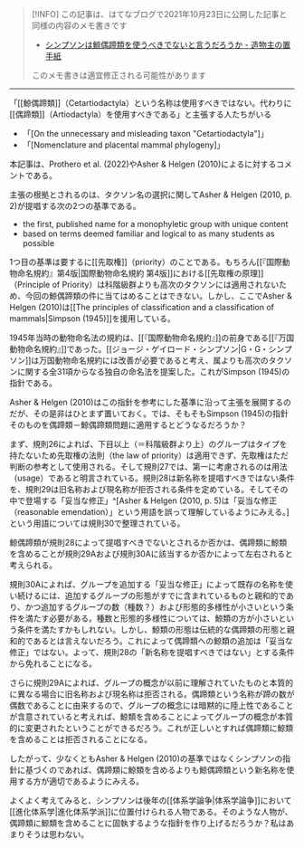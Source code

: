 > [!INFO] 
> この記事は、はてなブログで2021年10月23日に公開した記事と同様の内容のメモ書きです
> - [シンプソンは鯨偶蹄類を使うべきでないと言うだろうか - 造物主の置手紙](https://kaisekiriu.hatenablog.com/entry/2021/10/23/185928)
> 
> このメモ書きは適宜修正される可能性があります

---

「[[鯨偶蹄類]]（Cetartiodactyla）という名称は使用すべきではない。代わりに[[偶蹄類]]（Artiodactyla）を使用すべきである」と主張する人たちがいる
- 「[On the unnecessary and misleading taxon "Cetartiodactyla"]」
- 「[Nomenclature and placental mammal phylogeny]」

本記事は、Prothero et al. (2022)やAsher & Helgen (2010)によるに対するコメントである。

主張の根拠とされるのは、タクソン名の選択に関してAsher & Helgen (2010, p. 2)が提唱する次の2つの基準である。

- the first, published name for a monophyletic group with unique content
- based on terms deemed familiar and logical to as many students as possible

1つ目の基準は要するに[[先取権]]（priority）のことである。もちろん[[『国際動物命名規約』第4版|国際動物命名規約 第4版]]における[[先取権の原理]]（Principle of Priority）は科階級群よりも高次のタクソンには適用されないため、今回の鯨偶蹄類の件に当てはめることはできない。しかし、ここでAsher & Helgen (2010)は[[The principles of classification and a classification of mammals|Simpson (1945)]]を援用している。

1945年当時の動物命名法の規約は、[[『国際動物命名規約』]]の前身である[[『万国動物命名規約』]]であった。[[ジョージ・ゲイロード・シンプソン|G・G・シンプソン]]は万国動物命名規約には改善が必要であると考え、属よりも高次のタクソンに関する全31項からなる独自の命名法を提案した。これがSimpson (1945)の指針である。

Asher & Helgen (2010)はこの指針を参考にした基準に沿って主張を展開するのだが、その是非はひとまず置いておく。では、そもそもSimpson (1945)の指針そのものを偶蹄類－鯨偶蹄類問題に適用するとどうなるだろうか？

まず、規則26によれば、下目以上（＝科階級群より上）のグループはタイプを持たないため先取権の法則（the law of priority）は適用できず、先取権はただ判断の参考として使用される。そして規則27では、第一に考慮されるのは用法（usage）であると明言されている。規則28は新名称を提唱すべきではない条件を、規則29は旧名称および現名称が拒否される条件を定めている。そしてその中で登場する「妥当な修正」^[Asher & Helgen (2010, p. 5)は「妥当な修正（reasonable emendation）」という用語を誤って理解しているようにみえる。]という用語については規則30で整理されている。

鯨偶蹄類が規則28によって提唱すべきでないとされるか否かは、偶蹄類に鯨類を含めることが規則29Aおよび規則30Aに該当するか否かによって左右されると考えられる。

規則30Aによれば、グループを追加する「妥当な修正」によって既存の名称を使い続けるには、追加するグループの形態がすでに含まれているものと親和的であり、かつ追加するグループの数（種数？）および形態的多様性が小さいという条件を満たす必要がある。種数と形態的多様性については、鯨類の方が小さいという条件を満たすかもしれない。しかし、鯨類の形態は伝統的な偶蹄類の形態と親和的であるとは言えないだろう。これによって偶蹄類への鯨類の追加は「妥当な修正」ではない。よって、規則28の「新名称を提唱すべきではない」とする条件から免れることになる。

さらに規則29Aによれば、グループの概念が以前に理解されていたものと本質的に異なる場合に旧名称および現名称は拒否される。偶蹄類という名称が蹄の数が偶数であることに由来するので、グループの概念には暗黙的に陸上性であることが含意されていると考えれば、鯨類を含めることによってグループの概念が本質的に変更されたということができるだろう。これが正しいとすれば偶蹄類に鯨類を含めることは拒否されることになる。

したがって、少なくともAsher & Helgen (2010)の基準ではなくシンプソンの指針に基づくのであれば、偶蹄類に鯨類を含めるよりも鯨偶蹄類という新名称を使用する方が適切であるようにみえる。

よくよく考えてみると、シンプソンは後年の[[体系学論争|体系学論争]]において[[進化体系学|進化体系学派]]に位置付けられる人物である。そのような人物が、偶蹄類に鯨類を含めることに固執するような指針を作り上げるだろうか？私はあまりそうは思わない。
